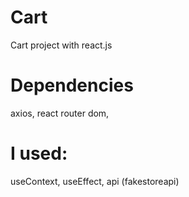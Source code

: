 # Cart

Cart project with react.js

# Dependencies

axios, react router dom,

# I used:

useContext, useEffect, api (fakestoreapi)
